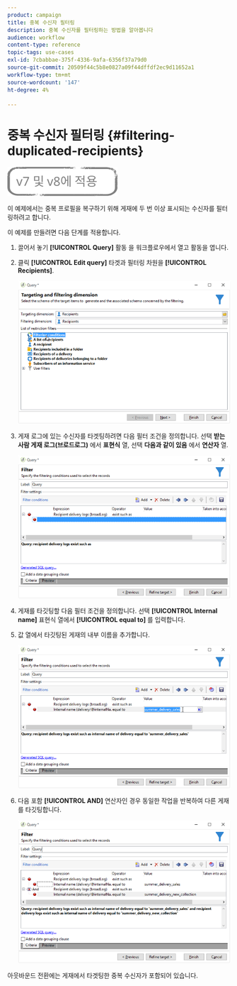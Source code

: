 ```yaml
---
product: campaign
title: 중복 수신자 필터링
description: 중복 수신자를 필터링하는 방법을 알아봅니다
audience: workflow
content-type: reference
topic-tags: use-cases
exl-id: 7cbabbae-375f-4336-9afa-6356f37a79d0
source-git-commit: 20509f44c5b8e0827a09f44dffdf2ec9d11652a1
workflow-type: tm+mt
source-wordcount: '147'
ht-degree: 4%

---
```


# 중복 수신자 필터링 {#filtering-duplicated-recipients}

![](../../assets/common.svg)

이 예제에서는 중복 프로필을 복구하기 위해 게재에 두 번 이상 표시되는 수신자를 필터링하려고 합니다.

이 예제를 만들려면 다음 단계를 적용합니다.

1. 끌어서 놓기 **[!UICONTROL Query]** 활동 을 워크플로우에서 열고 활동을 엽니다.
1. 클릭 **[!UICONTROL Edit query]** 타겟과 필터링 차원을 **[!UICONTROL Recipients]**.

   ![](assets/query_recipients_1.png)

1. 게재 로그에 있는 수신자를 타겟팅하려면 다음 필터 조건을 정의합니다. 선택 **받는 사람 게재 로그(브로드로그)** 에서 **표현식** 열, 선택 **다음과 같이 있음** 에서 **연산자** 열.

   ![](assets/query_recipients_2.png)

1. 게재를 타깃팅할 다음 필터 조건을 정의합니다. 선택 **[!UICONTROL Internal name]** 표현식 열에서 **[!UICONTROL equal to]** 를 입력합니다.
1. 값 열에서 타깃팅된 게재의 내부 이름을 추가합니다.

   ![](assets/query_recipients_3.png)

1. 다음 포함 **[!UICONTROL AND]** 연산자인 경우 동일한 작업을 반복하여 다른 게재를 타깃팅합니다.

   ![](assets/query_recipients_4.png)

아웃바운드 전환에는 게재에서 타겟팅한 중복 수신자가 포함되어 있습니다.
